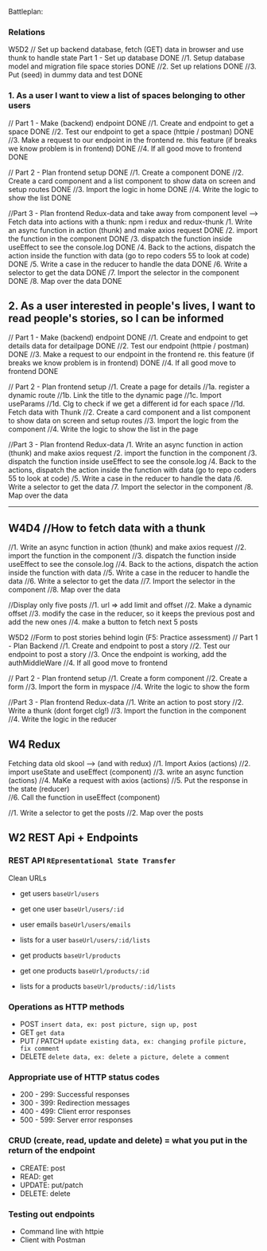 Battleplan:

### Relations

W5D2 // Set up backend database, fetch (GET) data in browser and use thunk to handle state
Part 1 - Set up database DONE
//1. Setup database model and migration file space stories DONE
//2. Set up relations DONE
//3. Put (seed) in dummy data and test DONE

### 1. As a user I want to view a list of spaces belonging to other users

// Part 1 - Make (backend) endpoint DONE
//1. Create and endpoint to get a space DONE
//2. Test our endpoint to get a space (httpie / postman) DONE
//3. Make a request to our endpoint in the frontend re. this feature (if breaks we know problem is in frontend) DONE
//4. If all good move to frontend DONE

// Part 2 - Plan frontend setup DONE
//1. Create a component DONE
//2. Create a card component and a list component to show data on screen and setup routes DONE
//3. Import the logic in home DONE
//4. Write the logic to show the list DONE

//Part 3 - Plan frontend Redux-data and take away from component level --> Fetch data into actions with a thunk: npm i redux and redux-thunk
/1. Write an async function in action (thunk) and make axios request DONE
/2. import the function in the component DONE
/3. dispatch the function inside useEffect to see the console.log DONE
/4. Back to the actions, dispatch the action inside the function with data (go to repo coders 55 to look at code) DONE
/5. Write a case in the reducer to handle the data DONE
/6. Write a selector to get the data DONE
/7. Import the selector in the component DONE
/8. Map over the data DONE

## 2. As a user interested in people's lives, I want to read people's stories, so I can be informed

// Part 1 - Make (backend) endpoint DONE
//1. Create and endpoint to get details data for detailpage DONE
//2. Test our endpoint (httpie / postman) DONE
//3. Make a request to our endpoint in the frontend re. this feature (if breaks we know problem is in frontend) DONE
//4. If all good move to frontend DONE

// Part 2 - Plan frontend setup
//1. Create a page for details
//1a. register a dynamic route
//1b. Link the title to the dynamic page
//1c. Import useParams
//1d. Clg to check if we get a different id for each space
//1d. Fetch data with Thunk
//2. Create a card component and a list component to show data on screen and setup routes
//3. Import the logic from the component
//4. Write the logic to show the list in the page

//Part 3 - Plan frontend Redux-data
/1. Write an async function in action (thunk) and make axios request
/2. import the function in the component
/3. dispatch the function inside useEffect to see the console.log
/4. Back to the actions, dispatch the action inside the function with data (go to repo coders 55 to look at code)
/5. Write a case in the reducer to handle the data
/6. Write a selector to get the data
/7. Import the selector in the component
/8. Map over the data

---

## W4D4 //How to fetch data with a thunk

//1. Write an async function in action (thunk) and make axios request
//2. import the function in the component
//3. dispatch the function inside useEffect to see the console.log
//4. Back to the actions, dispatch the action inside the function with data
//5. Write a case in the reducer to handle the data
//6. Write a selector to get the data
//7. Import the selector in the component
//8. Map over the data

//Display only five posts
//1. url => add limit and offset
//2. Make a dynamic offset
//3. modify the case in the reducer, so it keeps the previous post and add the new ones
//4. make a button to fetch next 5 posts

W5D2 //Form to post stories behind login (F5: Practice assessment)
// Part 1 - Plan Backend
//1. Create and endpoint to post a story
//2. Test our endpoint to post a story
//3. Once the endpoint is working, add the authMiddleWare
//4. If all good move to frontend

// Part 2 - Plan frontend setup
//1. Create a form component
//2. Create a form
//3. Import the form in myspace
//4. Write the logic to show the form

//Part 3 - Plan frontend Redux-data
//1. Write an action to post story
//2. Write a thunk (dont forget clg!)
//3. Import the function in the component
//4. Write the logic in the reducer

## W4 Redux

Fetching data old skool --> (and with redux)
//1. Import Axios (actions)
//2. import useState and useEffect (component)
//3. write an async function (actions)
//4. MaKe a request with axios (actions)
//5. Put the response in the state (reducer)  
//6. Call the function in useEffect (component)

//1. Write a selector to get the posts
//2. Map over the posts

## W2 REST Api + Endpoints

### REST API `REpresentational State Transfer`

Clean URLs

- get users `baseUrl/users`
- get one user `baseUrl/users/:id`
- user emails `baseUrl/users/emails`
- lists for a user `baseUrl/users/:id/lists`

- get products `baseUrl/products`
- get one products `baseUrl/products/:id`
- lists for a products `baseUrl/products/:id/lists`

### Operations as HTTP methods

- POST `insert data, ex: post picture, sign up, post`
- GET `get data`
- PUT / PATCH `update existing data, ex: changing profile picture, fix comment`
- DELETE `delete data, ex: delete a picture, delete a comment`

### Appropriate use of HTTP status codes

- 200 - 299: Successful responses
- 300 - 399: Redirection messages
- 400 - 499: Client error responses
- 500 - 599: Server error responses

### CRUD (create, read, update and delete) = what you put in the return of the endpoint

- CREATE: post
- READ: get
- UPDATE: put/patch
- DELETE: delete

### Testing out endpoints

- Command line with httpie
- Client with Postman
